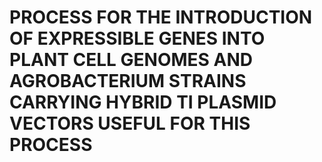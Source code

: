 # PROCESS FOR THE INTRODUCTION OF EXPRESSIBLE GENES INTO PLANT CELL GENOMES AND AGROBACTERIUM STRAINS CARRYING HYBRID TI PLASMID VECTORS USEFUL FOR THIS PROCESS